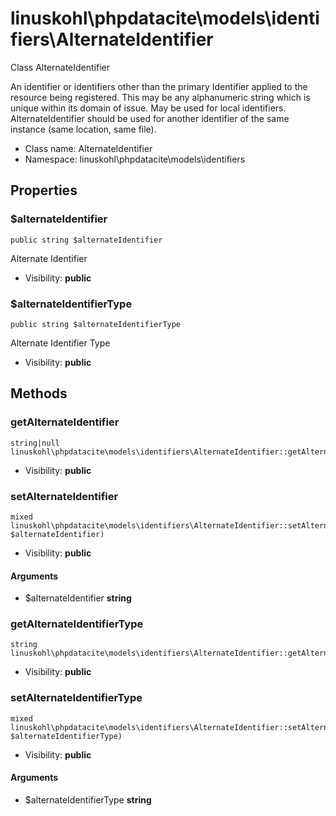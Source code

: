 linuskohl\phpdatacite\models\identifiers\AlternateIdentifier
===============

Class AlternateIdentifier

An identifier or identifiers other than the primary Identifier applied to the resource being
registered. This may be any alphanumeric string which is unique within its domain of issue.
May be used for local identifiers. AlternateIdentifier should be used for another
identifier of the same instance (same location, same file).


* Class name: AlternateIdentifier
* Namespace: linuskohl\phpdatacite\models\identifiers





Properties
----------


### $alternateIdentifier

    public string $alternateIdentifier

Alternate Identifier



* Visibility: **public**


### $alternateIdentifierType

    public string $alternateIdentifierType

Alternate Identifier Type



* Visibility: **public**


Methods
-------


### getAlternateIdentifier

    string|null linuskohl\phpdatacite\models\identifiers\AlternateIdentifier::getAlternateIdentifier()





* Visibility: **public**




### setAlternateIdentifier

    mixed linuskohl\phpdatacite\models\identifiers\AlternateIdentifier::setAlternateIdentifier(string $alternateIdentifier)





* Visibility: **public**


#### Arguments
* $alternateIdentifier **string**



### getAlternateIdentifierType

    string linuskohl\phpdatacite\models\identifiers\AlternateIdentifier::getAlternateIdentifierType()





* Visibility: **public**




### setAlternateIdentifierType

    mixed linuskohl\phpdatacite\models\identifiers\AlternateIdentifier::setAlternateIdentifierType(string $alternateIdentifierType)





* Visibility: **public**


#### Arguments
* $alternateIdentifierType **string**


